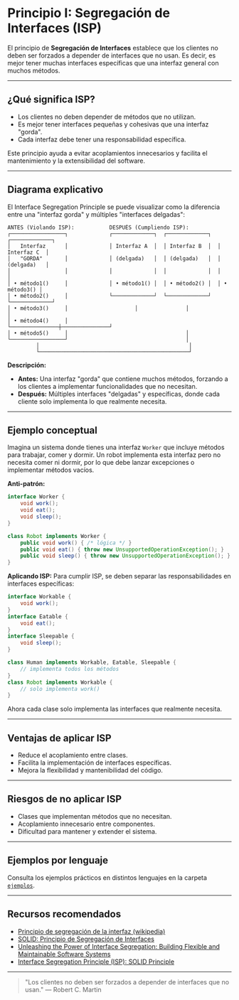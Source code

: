 # Principio I: Segregación de Interfaces (ISP)

El principio de **Segregación de Interfaces** establece que los clientes no deben ser forzados a depender de interfaces que no usan. Es decir, es mejor tener muchas interfaces específicas que una interfaz general con muchos métodos.

---

## ¿Qué significa ISP?

- Los clientes no deben depender de métodos que no utilizan.
- Es mejor tener interfaces pequeñas y cohesivas que una interfaz "gorda".
- Cada interfaz debe tener una responsabilidad específica.

Este principio ayuda a evitar acoplamientos innecesarios y facilita el mantenimiento y la extensibilidad del software.

---

## Diagrama explicativo

El Interface Segregation Principle se puede visualizar como la diferencia entre una "interfaz gorda" y múltiples "interfaces delgadas":

```
ANTES (Violando ISP):           DESPUÉS (Cumpliendo ISP):
┌─────────────────┐             ┌─────────────┐  ┌─────────────┐  ┌─────────────┐
│   Interfaz      │             │ Interfaz A  │  │ Interfaz B  │  │ Interfaz C  │
│   "GORDA"       │             │ (delgada)   │  │ (delgada)   │  │ (delgada)   │
│                 │             │             │  │             │  │             │
│ • método1()     │             │ • método1() │  │ • método2() │  │ • método3() │
│ • método2()     │             └─────────────┘  └─────────────┘  └─────────────┘
│ • método3()     │                     │               │               │
│ • método4()     │                     └───────────────┼───────────────┘
│ • método5()     │                                     │
└─────────────────┘                                     │
         │                                               │
         └───────────────────────────────────────────────┘
```

**Descripción:**
- **Antes:** Una interfaz "gorda" que contiene muchos métodos, forzando a los clientes a implementar funcionalidades que no necesitan.
- **Después:** Múltiples interfaces "delgadas" y específicas, donde cada cliente solo implementa lo que realmente necesita.

---

## Ejemplo conceptual

Imagina un sistema donde tienes una interfaz `Worker` que incluye métodos para trabajar, comer y dormir. Un robot implementa esta interfaz pero no necesita comer ni dormir, por lo que debe lanzar excepciones o implementar métodos vacíos.

**Anti-patrón:**
```java
interface Worker {
    void work();
    void eat();
    void sleep();
}

class Robot implements Worker {
    public void work() { /* lógica */ }
    public void eat() { throw new UnsupportedOperationException(); }
    public void sleep() { throw new UnsupportedOperationException(); }
}
```

**Aplicando ISP:**
Para cumplir ISP, se deben separar las responsabilidades en interfaces específicas:

```java
interface Workable {
    void work();
}
interface Eatable {
    void eat();
}
interface Sleepable {
    void sleep();
}

class Human implements Workable, Eatable, Sleepable {
    // implementa todos los métodos
}
class Robot implements Workable {
    // solo implementa work()
}
```

Ahora cada clase solo implementa las interfaces que realmente necesita.

---

## Ventajas de aplicar ISP

- Reduce el acoplamiento entre clases.
- Facilita la implementación de interfaces específicas.
- Mejora la flexibilidad y mantenibilidad del código.

---

## Riesgos de no aplicar ISP

- Clases que implementan métodos que no necesitan.
- Acoplamiento innecesario entre componentes.
- Dificultad para mantener y extender el sistema.

---

## Ejemplos por lenguaje

Consulta los ejemplos prácticos en distintos lenguajes en la carpeta [`ejemplos`](./ejemplos/README.md).

---

## Recursos recomendados

- [Principio de segregación de la interfaz (wikipedia)](https://es.wikipedia.org/wiki/Principio_de_segregaci%C3%B3n_de_la_interfaz)
- [SOLID: Principio de Segregación de Interfaces](https://dev.to/victorpinzon198/solid-principio-de-segregacion-de-interfaces-1018)
- [Unleashing the Power of Interface Segregation: Building Flexible and Maintainable Software Systems](https://dev.to/tkarropoulos/unleashing-the-power-of-interface-segregation-building-flexible-and-maintainable-software-systems-2fgb)
- [Interface Segregation Principle (ISP): SOLID Principle](https://medium.com/@ramdhas/4-interface-segregation-principle-isp-solid-principle-39e477bae2e3)

---

> "Los clientes no deben ser forzados a depender de interfaces que no usan." — Robert C. Martin